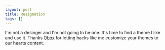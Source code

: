 ```yaml
---
layout: post
title: Resignation
tags: []
---
```


<p>
I'm not a desinger and I'm not going to be one. It's time to find a theme I like and use it. Thanks <a href="http://www.obox-design.com/">Obox</a> for letting hacks like me customize your themes to our hearts content.

</p>
